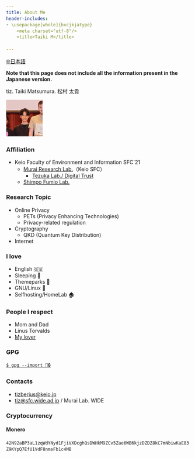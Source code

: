 ```yaml
---
title: About Me
header-includes:
- \usepackage[whole]{bxcjkjatype}
	<meta charset="utf-8"/>
	<title>Taiki M</title>

---
```

 [🌐日本語](../index.html)

**Note that this page does not include all the information present in the Japanese version.**

tiz. Taiki Matsumura. 松村 太貴


<img src="../img/me.jpg" alt="A picture of myself" title="my pic" height="100"/>

### Affiliation
- Keio Faculty of Environment and Information SFC`21
	- [Murai Research Lab.](https://rg.sfc.keio.ac.jp)（Keio SFC）
		- [Tezuka Lab./ Digital Trust](https://d-trust.sfc.wide.ad.jp/)
	- [Shimpo Fumio Lab.](https://www.sfc.keio.ac.jp/faculty_profile/list/PM/fumio-shimpo.html)

### Research Topic
- Online Privacy
	- PETs (Privacy Enhancing Technologies)
	- Privacy-related regulation
- Cryptography
	- QKD (Quantum Key Distribution)
- Internet

### I love
- English 🇬🇧
- Sleeping 🛌 
- Themeparks 🎡
- GNU/Linux 🐧
- Selfhosting/HomeLab 🏠

### People I respect
- Mom and Dad
- Linus Torvalds
- [My lover](sk.html)

### GPG
[```$ gpg --import 🔑🔒```](../files/tiz.gpg)

### Contacts
- <tizberius@keio.jp>
- <tiz@sfc.wide.ad.jp> / Murai Lab. WIDE

### Cryptocurrency 
#### Monero
`42N92aBP3aL1zqWdYNyd1FjiVXDcghQsDWHkM9ZCv5Zae6WB6kjzDZDZ8kC7mNbiwKaE83Z9KYpQ7EfU1VdF8nmsFb1c4MB`

